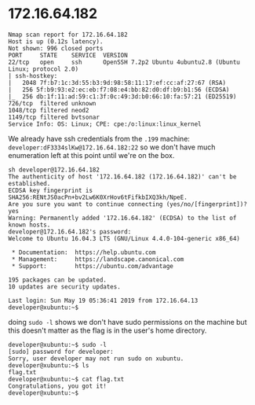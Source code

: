 # 172.16.64.182

```
Nmap scan report for 172.16.64.182
Host is up (0.12s latency).
Not shown: 996 closed ports
PORT     STATE    SERVICE  VERSION
22/tcp   open     ssh      OpenSSH 7.2p2 Ubuntu 4ubuntu2.8 (Ubuntu Linux; protocol 2.0)
| ssh-hostkey: 
|   2048 7f:b7:1c:3d:55:b3:9d:98:58:11:17:ef:cc:af:27:67 (RSA)
|   256 5f:b9:93:e2:ec:eb:f7:08:e4:bb:82:d0:df:b9:b1:56 (ECDSA)
|_  256 db:1f:11:ad:59:c1:3f:0c:49:3d:b0:66:10:fa:57:21 (ED25519)
726/tcp  filtered unknown
1048/tcp filtered neod2
1149/tcp filtered bvtsonar
Service Info: OS: Linux; CPE: cpe:/o:linux:linux_kernel
```

We already have ssh credentials from the `.199` machine:  
`developer:dF3334slKw@172.16.64.182:22` so we don't have much enumeration left at this point until we're on the box. 

```
sh developer@172.16.64.182
The authenticity of host '172.16.64.182 (172.16.64.182)' can't be established.
ECDSA key fingerprint is SHA256:RENtJS0acPn+bv2Lw6K0XrHov6tFifkbIXQ3kh/NpeE.
Are you sure you want to continue connecting (yes/no/[fingerprint])? yes
Warning: Permanently added '172.16.64.182' (ECDSA) to the list of known hosts.
developer@172.16.64.182's password: 
Welcome to Ubuntu 16.04.3 LTS (GNU/Linux 4.4.0-104-generic x86_64)

 * Documentation:  https://help.ubuntu.com
 * Management:     https://landscape.canonical.com
 * Support:        https://ubuntu.com/advantage

195 packages can be updated.
10 updates are security updates.

Last login: Sun May 19 05:36:41 2019 from 172.16.64.13
developer@xubuntu:~$ 
```

doing `sudo -l` shows we don't have sudo permissions on the machine but this doesn't matter as the flag is in the user's home directory. 

```
developer@xubuntu:~$ sudo -l
[sudo] password for developer: 
Sorry, user developer may not run sudo on xubuntu.
developer@xubuntu:~$ ls
flag.txt
developer@xubuntu:~$ cat flag.txt 
Congratulations, you got it!
developer@xubuntu:~$ 
```